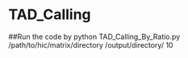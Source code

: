 # TAD_Calling
##Run the code by
python TAD_Calling_By_Ratio.py /path/to/hic/matrix/directory /output/directory/ 10
